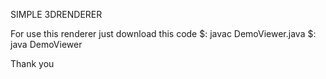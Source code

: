 SIMPLE 3DRENDERER

For use this renderer just download this code
$: javac DemoViewer.java
$: java DemoViewer

Thank you
